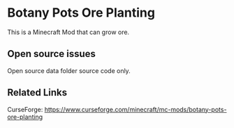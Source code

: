# Botany Pots Ore Planting
This is a Minecraft Mod that can grow ore.
## Open source issues
Open source data folder source code only.
## Related Links
CurseForge: https://www.curseforge.com/minecraft/mc-mods/botany-pots-ore-planting
